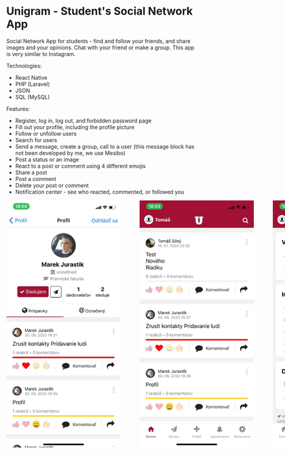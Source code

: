# Unigram - Student's Social Network App

Social Network App for students - find and follow your friends, and share images and your opinions. Chat with your friend or make a group. This app is very similar to Instagram. 
 
Technologies:
- React Native
- PHP (Laravel)
- JSON
- SQL (MySQL)

Features:
- Register, log in, log out, and forbidden password page
- Fill out your profile, including the profile picture
- Follow or unfollow users
- Search for users
- Send a message, create a group, call to a user (this message block has not been developed by me, we use Mesibo)
- Post a status or an image
- React to a post or comment using 4 different emojis
- Share a post
- Post a comment
- Delete your post or comment
- Notification center - see who reacted, commented, or followed you

<div style="display:flex;">
<img style="margin-left:0px" alt="Screenshot from Bank App" src="https://github.com/tomassilny/unigram-social-network/blob/master/assets/image/screenshots/screen3.jpg" width="300">
<img style="margin-left:50px" alt="Screenshot from Bank App" src="https://github.com/tomassilny/unigram-social-network/blob/master/assets/image/screenshots/screen4.jpg" width="300">
<img style="margin-left:50px" alt="Screenshot from Bank App" src="https://github.com/tomassilny/unigram-social-network/blob/master/assets/image/screenshots/screen5.jpg" width="300">
<img style="margin-left:50px" alt="Screenshot from Bank App" src="https://github.com/tomassilny/unigram-social-network/blob/master/assets/image/screenshots/screen1.jpg" width="300">
<img style="margin-left:50px" alt="Screenshot from Bank App" src="https://github.com/tomassilny/unigram-social-network/blob/master/assets/image/screenshots/screen2.jpg" width="300">
</div>
